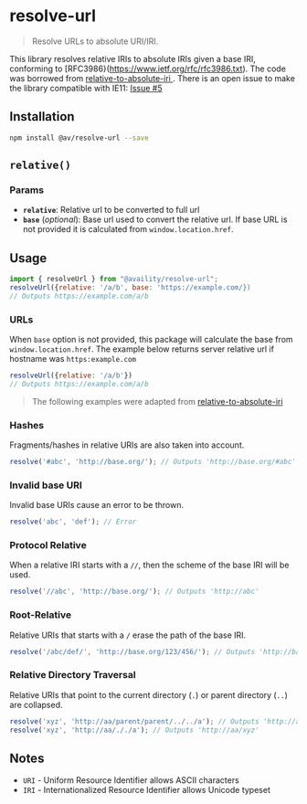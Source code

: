 # resolve-url

> Resolve URLs to absolute URI/IRI.

This library resolves relative IRIs to absolute IRIs given a base IRI, conforming to \[RFC3986}(<https://www.ietf.org/rfc/rfc3986.txt>). The code was borrowed from  [relative-to-absolute-iri
](https://github.com/rubensorks/relative-to-absolute-iri.js). There is an open issue to make the library compatible with IE11:  [Issue #5](https://github.com/rubensworks/relative-to-absolute-iri.js/issues/5)

## Installation

```bash
npm install @av/resolve-url --save
```

## `relative()`

### Params

-   **`relative`**: Relative url to be converted to full url
-   **`base`** (_optional_): Base url used to convert the relative url. If base URL is not provided it is calculated from `window.location.href`.

## Usage

```js
import { resolveUrl } from "@availity/resolve-url";
resolveUrl({relative: '/a/b', base: 'https://example.com/})
// Outputs https://example.com/a/b
```

### URLs

When `base` option is not provided, this package will calculate the base from `window.location.href`. The example below returns server relative url if hostname was `https:example.com`

```js
resolveUrl({relative: '/a/b'})
// Outputs https://example.com/a/b
```

> The following examples were adapted from [relative-to-absolute-iri
> ](https://github.com/rubensworks/relative-to-absolute-iri.js)

### Hashes

Fragments/hashes in relative URIs are also taken into account.

```javascript
resolve('#abc', 'http://base.org/'); // Outputs 'http://base.org/#abc'
```

### Invalid base URI

Invalid base URIs cause an error to be thrown.

```javascript
resolve('abc', 'def'); // Error
```

### Protocol Relative

When a relative IRI starts with a `//`, then the scheme of the base IRI will be used.

```javascript
resolve('//abc', 'http://base.org/'); // Outputs 'http://abc'
```

### Root-Relative

Relative URIs that starts with a `/` erase the path of the base IRI.

```javascript
resolve('/abc/def/', 'http://base.org/123/456/'); // Outputs 'http://base.org/abc/def/'
```

### Relative Directory Traversal

Relative URIs that point to the current directory (`.`)
or parent directory (`..`) are collapsed.

```javascript
resolve('xyz', 'http://aa/parent/parent/../../a'); // Outputs 'http://aa/xyz'
resolve('xyz', 'http://aa/././a'); // Outputs 'http://aa/xyz'
```

## Notes

-   `URI` - Uniform Resource Identifier allows ASCII characters
-   `IRI` - Internationalized Resource Identifier allows Unicode typeset
